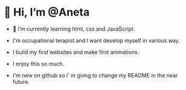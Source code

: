 # 👋 Hi, I’m @Aneta
- 🌱 I’m currently learning html, css and JavaScript.
- I'm occupational terapist and I want develop myself in various way.
- I bulid my first websites and make first animations.
- I enjoy this so much.

- I'm new on github so i' m going to change my README in the near future.


<!---
AnetaKulesza/AnetaKulesza is a ✨ special ✨ repository because its `README.md` (this file) appears on your GitHub profile.
You can click the Preview link to take a look at your changes.
--->
